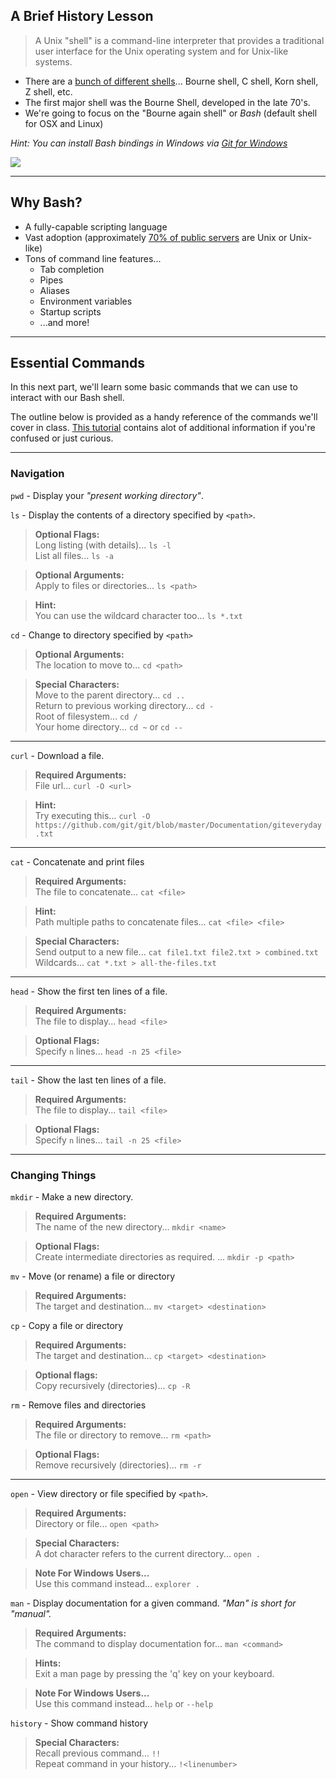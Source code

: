 ## A Brief History Lesson

> A Unix "shell" is a command-line interpreter that provides a traditional user interface for the Unix operating system and for Unix-like systems.

* There are a [bunch of different shells](http://www.ibm.com/developerworks/library/l-linux-shells/figure1.gif)... Bourne shell, C shell, Korn shell, Z shell, etc.
* The first major shell was the Bourne Shell, developed in the late 70's.
* We're going to focus on the "Bourne again shell" or _Bash_ (default shell for OSX and Linux)

_Hint: You can install Bash bindings in Windows via [Git for Windows](https://git-for-windows.github.io/)_

![](./images/bash.png)

---

## Why Bash?

* A fully-capable scripting language
* Vast adoption (approximately [70% of public servers](https://en.wikipedia.org/wiki/Usage_share_of_operating_systems#Public_servers_on_the_Internet) are Unix or Unix-like)
* Tons of command line features...
    * Tab completion
    * Pipes
    * Aliases
    * Environment variables
    * Startup scripts
    * ...and more!

---

## Essential Commands

In this next part, we'll learn some basic commands that we can use to interact with our Bash shell.

The outline below is provided as a handy reference of the commands we'll cover in class. [This tutorial](http://programminghistorian.org/lessons/intro-to-bash) contains alot of additional information if you're confused or just curious.
&nbsp;  

---

### Navigation

`pwd` - Display your _"present working directory"_.

`ls` - Display the contents of a directory specified by `<path>`.
> __Optional Flags:__  
> Long listing (with details)... `ls -l`  
> List all files... `ls -a`

> __Optional Arguments:__  
> Apply to files or directories... `ls <path>`

> __Hint:__  
> You can use the wildcard character too... `ls *.txt`

`cd` - Change to directory specified by `<path>`

> __Optional Arguments:__  
> The location to move to... `cd <path>`

> __Special Characters:__  
> Move to the parent directory... `cd ..`  
> Return to previous working directory... `cd -`  
> Root of filesystem... `cd /`  
> Your home directory... `cd ~` or `cd --`  

---

`curl` - Download a file.

> __Required Arguments:__  
> File url... `curl -O <url>`

> __Hint:__  
> Try executing this... `curl -O https://github.com/git/git/blob/master/Documentation/giteveryday.txt`

---

`cat` - Concatenate and print files

> __Required Arguments:__  
> The file to concatenate... `cat <file>`

> __Hint:__  
> Path multiple paths to concatenate files... `cat <file> <file>`

> __Special Characters:__  
> Send output to a new file... `cat file1.txt file2.txt > combined.txt`  
> Wildcards... `cat *.txt > all-the-files.txt`

---

`head` - Show the first ten lines of a file.

> __Required Arguments:__  
> The file to display... `head <file>`

> __Optional Flags:__  
> Specify `n` lines... `head -n 25 <file>`

---

`tail` - Show the last ten lines of a file.

> __Required Arguments:__  
> The file to display... `tail <file>`

> __Optional Flags:__  
> Specify `n` lines... `tail -n 25 <file>`

---

### Changing Things

`mkdir` - Make a new directory.  

> __Required Arguments:__  
> The name of the new directory... `mkdir <name>`

> __Optional Flags:__  
> Create intermediate directories as required. ... `mkdir -p <path>`  

`mv` - Move (or rename) a file or directory  

> __Required Arguments:__  
> The target and destination... `mv <target> <destination>`

`cp` - Copy a file or directory  

> __Required Arguments:__  
> The target and destination... `cp <target> <destination>`

> __Optional flags:__  
> Copy recursively (directories)... `cp -R`  

`rm` - Remove files and directories  

> __Required Arguments:__  
> The file or directory to remove... `rm <path>`

> __Optional Flags:__  
> Remove recursively (directories)... `rm -r`  

---

`open` - View directory or file specified by `<path>`.

> __Required Arguments:__  
> Directory or file... `open <path>`

> __Special Characters:__  
> A dot character refers to the current directory... `open .`

> __Note For Windows Users...__  
> Use this command instead... `explorer .`

`man` - Display documentation for a given command. _"Man" is short for "manual"._

> __Required Arguments:__  
> The command to display documentation for... `man <command>`

> __Hints:__  
> Exit a man page by pressing the 'q' key on your keyboard.

> __Note For Windows Users...__  
> Use this command instead... `help` or  `--help`

`history` - Show command history  
> __Special Characters:__  
> Recall previous command... `!!`  
> Repeat command in your history... `!<linenumber>`  
